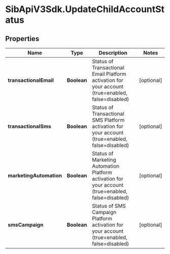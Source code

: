 # SibApiV3Sdk.UpdateChildAccountStatus

## Properties
Name | Type | Description | Notes
------------ | ------------- | ------------- | -------------
**transactionalEmail** | **Boolean** | Status of Transactional Email Platform activation for your account (true&#x3D;enabled, false&#x3D;disabled) | [optional] 
**transactionalSms** | **Boolean** | Status of Transactional SMS Platform activation for your account (true&#x3D;enabled, false&#x3D;disabled) | [optional] 
**marketingAutomation** | **Boolean** | Status of Marketing Automation Platform activation for your account (true&#x3D;enabled, false&#x3D;disabled) | [optional] 
**smsCampaign** | **Boolean** | Status of SMS Campaign Platform activation for your account (true&#x3D;enabled, false&#x3D;disabled) | [optional] 


